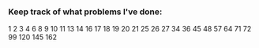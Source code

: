### Keep track of what problems I've done:
1
2
3
4
6
8
9
10
11
13
14
16
17 
18
19
20
21
25
26
27
34
36
45
48
57
64
71
72
99
120
145
162
